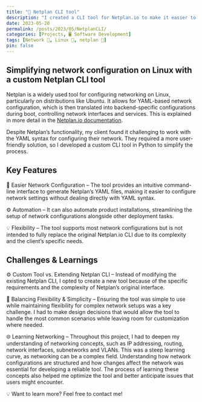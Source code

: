 ```yaml
---
title: "🛜 Netplan CLI tool"
description: "I created a CLI tool for Netplan.io to make it easier to configure the network on Linux."
date: 2023-05-20
permalink: /posts/2023/05/NetplanCLI/
categories: [Projects, 🖥️ Software Development]
tags: [Network 🛜, Linux 🐧, netplan 🛜]
pin: false
---
```


## Simplifying network configuration on Linux with a custom Netplan CLI tool

Netplan is a widely used tool for configuring networking on Linux, particularly on distributions like Ubuntu. It allows for YAML-based network configuration, which is then translated into backend-specific configurations during boot, controlling network interfaces and services. This is explained in more detail in the [Netplan.io documentation](https://netplan.readthedocs.io/en/stable/).

Despite Netplan’s functionality, my client found it challenging to work with the YAML syntax for configuring their network. They required a more user-friendly solution, so I developed a custom CLI tool in Python to simplify the process.

## Key Features

🔧 Easier Network Configuration – The tool provides an intuitive command-line interface to generate Netplan’s YAML files, making it easier to configure network settings without dealing directly with YAML syntax.

⚙️ Automation – It can also automate product installations, streamlining the setup of network configurations alongside other deployment tasks.

💡 Flexibility – The tool supports most network configurations but is not intended to fully replace the original Netplan.io CLI due to its complexity and the client’s specific needs.

## Challenges & Learnings

⚙️ Custom Tool vs. Extending Netplan CLI – Instead of modifying the existing Netplan CLI, I opted to create a new tool because of the specific requirements and the complexity of Netplan’s original interface.

🔄 Balancing Flexibility & Simplicity – Ensuring the tool was simple to use while maintaining flexibility for complex network setups was a key challenge. I had to make design decisions that would allow the tool to handle the most common scenarios while leaving room for customization where needed.

🌐 Learning Networking – Throughout this project, I had to deepen my understanding of networking concepts, such as IP addressing, routing, network interfaces, subnetworks and VLANs. This was a steep learning curve, as networking can be a complex field. Understanding how network configurations are structured and how changes affect the network was essential for developing a reliable tool. The process of learning these concepts also helped me optimize the tool and better anticipate issues that users might encounter.

💡 Want to learn more? Feel free to contact me!